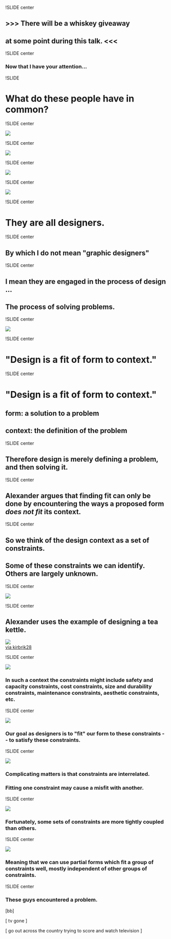 !SLIDE center

## >>> There will be a whiskey giveaway ##
##  at some point during this talk. <<< ##

!SLIDE center

### Now that I have your attention... ###

!SLIDE

# What do these people have in common? #

!SLIDE center

<img src="bighead.png">

!SLIDE center

<img src="party.jpg">

!SLIDE center

<img src="bungholio.png">

!SLIDE center

<img src="alexander.jpg">

!SLIDE center

# They are all designers. #

!SLIDE center

## By which I do not mean "graphic designers" ##

!SLIDE center

## I mean they are engaged in the process of design ... ##

## The process of solving problems. ##

!SLIDE center

<img src="notes.jpg">

!SLIDE center

# "Design is a fit of form to context." #

!SLIDE center

# "Design is a fit of form to context." #

## form:  a solution to a problem ##

## context: the definition of the problem ##

!SLIDE center

## Therefore design is merely defining a problem, and then solving it.

!SLIDE center

## Alexander argues that finding fit can only be done by encountering the ways a proposed form _does not fit_ its context. ##

!SLIDE center

## So we think of the design context as a set of constraints. ##

## Some of these constraints we can identify.  Others are largely unknown. ##

!SLIDE center

<img src="alexander-1.png">

!SLIDE center

## Alexander uses the example of designing a tea kettle. ##

<img src="tea_kettle.jpg">

<div class="attribution"><a href="http://www.flickr.com/photos/kirbrik28/3368088133/">via kirbrik28</a></div>

!SLIDE center

<img src="alexander-1.png">

### In such a context the constraints might include safety and capacity constraints, cost constraints, size and durability constraints, maintenance constraints, aesthetic constraints, etc. ###

!SLIDE center

<img src="alexander-1b.png">

### Our goal as designers is to "fit" our form to these constraints -- to satisfy these constraints. ###

!SLIDE center

<img src="alexander-2.png">

### Complicating matters is that constraints are interrelated. ###
### Fitting one constraint may cause a misfit with another. ###

!SLIDE center

<img src="alexander-3.png">

### Fortunately, some sets of constraints are more tightly coupled than others. ###

!SLIDE center

<img src="alexander-4.png">

### Meaning that we can use partial forms which fit a group of constraints well, mostly independent of other groups of constraints.

!SLIDE center

### These guys encountered a problem.  ###

[bb]

[ tv gone ]

[ go out across the country trying to score and watch television ]

